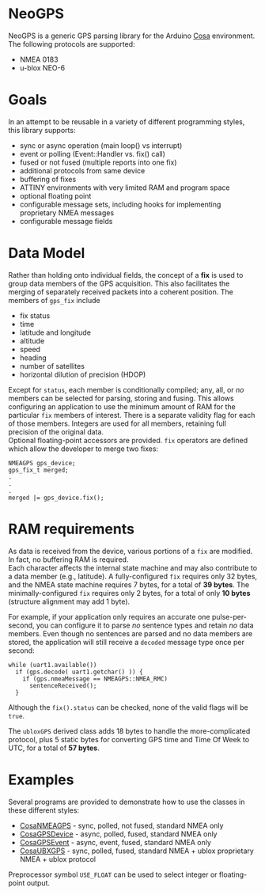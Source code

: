 NeoGPS
======

NeoGPS is a generic GPS parsing library for the Arduino [Cosa](https://github.com/mikaelpatel/Cosa) environment.
The following protocols are supported:
* NMEA 0183
* u-blox NEO-6

Goals
======
In an attempt to be reusable in a variety of different programming styles, this library supports:
* sync or async operation (main loop() vs interrupt)
* event or polling (Event::Handler vs. fix() call)
* fused or not fused (multiple reports into one fix)
* additional protocols from same device
* buffering of fixes
* ATTINY environments with very limited RAM and program space
* optional floating point
* configurable message sets, including hooks for implementing proprietary NMEA messages
* configurable message fields

Data Model
==========
Rather than holding onto individual fields, the concept of a **fix** is used to group data members of the GPS acquisition.
This also facilitates the merging of separately received packets into a coherent position.  The members of `gps_fix` include 
* fix status
* time
* latitude and longitude
* altitude
* speed
* heading
* number of satellites
* horizontal dilution of precision (HDOP)

Except for `status`, each member is conditionally compiled; any, all, or *no* members can be selected for parsing, storing and fusing.  This allows configuring an application to use the minimum amount of RAM for the particular `fix` members of interest.
There is a separate validity flag for each of those members.
Integers are used for all members, retaining full precision of the original data.   
Optional floating-point accessors are provided.
`fix` operators are defined which allow the developer to merge two fixes:
```
NMEAGPS gps_device;
gps_fix_t merged;
.
.
.
merged |= gps_device.fix();
```

RAM requirements
=======
As data is received from the device, various portions of a `fix` are modified.  In 
fact, no buffering RAM is required.  
Each character affects the internal state machine and may also contribute to a data 
member (e.g., latitude).
A fully-configured `fix` requires only 32 bytes, and the NMEA state machine requires 
7 bytes, for a total of **39 bytes**.  The minimally-configured `fix` requires only 
2 bytes, for a total of only **10 bytes** (structure alignment may add 1 byte).

For example, if your application only requires an accurate one pulse-per-second, you 
can configure it to parse *no* sentence types and retain *no* data members.  Even 
though no sentences are parsed and no data members are stored, the application will 
still receive a `decoded` message type once per second:
```
while (uart1.available())
  if (gps.decode( uart1.getchar() )) {
    if (gps.nmeaMessage == NMEAGPS::NMEA_RMC)
      sentenceReceived();
  }
```
Although the `fix().status` can be checked, none of the valid flags will be `true`.

The `ubloxGPS` derived class adds 18 bytes to handle the more-complicated protocol, 
plus 5 static bytes for converting GPS time and Time Of Week to UTC, for a total of 
**57 bytes**.

Examples
======
Several programs are provided to demonstrate how to use the classes in these different styles:

* [CosaNMEAGPS](CosaNMEAGPS.ino) - sync, polled, not fused, standard NMEA only
* [CosaGPSDevice](CosaGPSDevice.ino) - async, polled, fused, standard NMEA only
* [CosaGPSEvent](CosaGPSEvent.ino) - async, event, fused, standard NMEA only
* [CosaUBXGPS](CosaUBXGPS.ino) - sync, polled, fused, standard NMEA + ublox proprietary NMEA + ublox protocol

Preprocessor symbol `USE_FLOAT` can be used to select integer or floating-point output.
